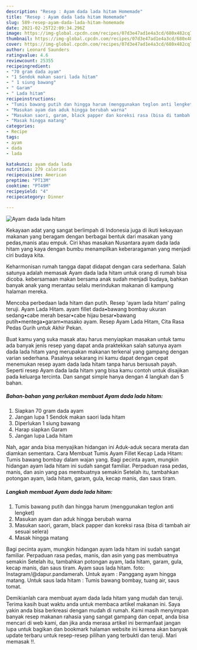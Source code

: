 ```yaml
---
description: "Resep : Ayam dada lada hitam Homemade"
title: "Resep : Ayam dada lada hitam Homemade"
slug: 589-resep-ayam-dada-lada-hitam-homemade
date: 2021-02-25T22:09:34.296Z
image: https://img-global.cpcdn.com/recipes/07d3e47ad1e4a3cd/680x482cq70/ayam-dada-lada-hitam-foto-resep-utama.jpg
thumbnail: https://img-global.cpcdn.com/recipes/07d3e47ad1e4a3cd/680x482cq70/ayam-dada-lada-hitam-foto-resep-utama.jpg
cover: https://img-global.cpcdn.com/recipes/07d3e47ad1e4a3cd/680x482cq70/ayam-dada-lada-hitam-foto-resep-utama.jpg
author: Leonard Saunders
ratingvalue: 4.6
reviewcount: 25355
recipeingredient:
- "70 gram dada ayam"
- "1 Sendok makan saori lada hitam"
- " 1 siung bawang"
- " Garam"
- " Lada hitam"
recipeinstructions:
- "Tumis bawang putih dan hingga harum (menggunakan teglon anti lengket)"
- "Masukan ayam dan aduk hingga berubah warna"
- "Masukan saori, garam, black papper dan koreksi rasa (bisa di tambah air sesuai selera)"
- "Masak hingga matang"
categories:
- Recipe
tags:
- ayam
- dada
- lada

katakunci: ayam dada lada 
nutrition: 279 calories
recipecuisine: American
preptime: "PT13M"
cooktime: "PT49M"
recipeyield: "4"
recipecategory: Dinner

---
```



![Ayam dada lada hitam](https://img-global.cpcdn.com/recipes/07d3e47ad1e4a3cd/680x482cq70/ayam-dada-lada-hitam-foto-resep-utama.jpg)

Kekayaan adat yang sangat berlimpah di Indonesia juga di ikuti kekayaan makanan yang beragam dengan berbagai bentuk dari masakan yang pedas,manis atau empuk. Ciri khas masakan Nusantara ayam dada lada hitam yang kaya dengan bumbu menampilkan keberaragaman yang menjadi ciri budaya kita.


Keharmonisan rumah tangga dapat didapat dengan cara sederhana. Salah satunya adalah memasak Ayam dada lada hitam untuk orang di rumah bisa dicoba. kebersamaan makan bersama anak sudah menjadi budaya, bahkan banyak anak yang merantau selalu merindukan makanan di kampung halaman mereka.

Mencoba perbedaan lada hitam dan putih. Resep &#39;ayam lada hitam&#39; paling teruji. Ayam Lada Hitam. ayam fillet dada•bawang bombay ukuran sedang•cabe merah besar•cabe hijau besar•bawang putih•mentega•garam•masako ayam. Resep Ayam Lada Hitam, Cita Rasa Pedas Gurih untuk Akhir Pekan.

Buat kamu yang suka masak atau harus menyiapkan masakan untuk tamu ada banyak jenis resep yang dapat anda praktekkan salah satunya ayam dada lada hitam yang merupakan makanan terkenal yang gampang dengan varian sederhana. Pasalnya sekarang ini kamu dapat dengan cepat menemukan resep ayam dada lada hitam tanpa harus bersusah payah.
Seperti resep Ayam dada lada hitam yang bisa kamu contoh untuk disajikan pada keluarga tercinta. Dan sangat simple hanya dengan 4 langkah dan 5 bahan.


<!--inarticleads1-->

##### Bahan-bahan yang perlukan membuat Ayam dada lada hitam:

1. Siapkan 70 gram dada ayam
1. Jangan lupa 1 Sendok makan saori lada hitam
1. Diperlukan  1 siung bawang
1. Harap siapkan  Garam
1. Jangan lupa  Lada hitam


Nah, agar anda bisa menyajikan hidangan ini Aduk-aduk secara merata dan diamkan sementara. Cara Membuat Tumis Ayam Fillet Kecap Lada Hitam: Tumis bawang bombay dalam wajan yang. Bagi pecinta ayam, mungkin hidangan ayam lada hitam ini sudah sangat familiar. Perpaduan rasa pedas, manis, dan asin yang pas membuatnya semakin Setelah itu, tambahkan potongan ayam, lada hitam, garam, gula, kecap manis, dan saus tiram. 

<!--inarticleads2-->

##### Langkah membuat  Ayam dada lada hitam:

1. Tumis bawang putih dan hingga harum (menggunakan teglon anti lengket)
1. Masukan ayam dan aduk hingga berubah warna
1. Masukan saori, garam, black papper dan koreksi rasa (bisa di tambah air sesuai selera)
1. Masak hingga matang


Bagi pecinta ayam, mungkin hidangan ayam lada hitam ini sudah sangat familiar. Perpaduan rasa pedas, manis, dan asin yang pas membuatnya semakin Setelah itu, tambahkan potongan ayam, lada hitam, garam, gula, kecap manis, dan saus tiram. Ayam saus lada hitam. foto: Instagram/@dapur.pandamerah. Untuk ayam : Panggang ayam hingga matang. Untuk saus lada hitam : Tumis bawang bombay, tuang air, saus tomat. 

Demikianlah cara membuat ayam dada lada hitam yang mudah dan teruji. Terima kasih buat waktu anda untuk membaca artikel makanan ini. Saya yakin anda bisa berkreasi dengan mudah di rumah. Kami masih menyimpan banyak resep makanan rahasia yang sangat gampang dan cepat, anda bisa mencari di web kami, dan jika anda merasa artikel ini bermanfaat jangan lupa untuk bagikan dan bookmark halaman website ini karena akan banyak update terbaru untuk resep-resep pilihan yang terbukti dan teruji. Mari memasak !!. 

